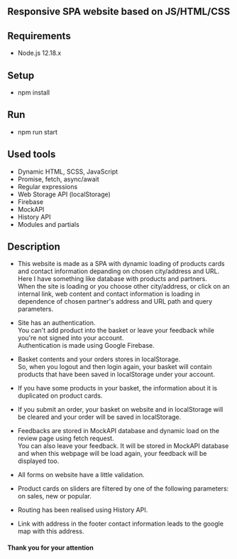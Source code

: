 ## Responsive SPA website based on JS/HTML/CSS

## Requirements

- Node.js 12.18.x

## Setup

- npm install

## Run

- npm run start

## Used tools

- Dynamic HTML, SCSS, JavaScript
- Promise, fetch, async/await
- Regular expressions
- Web Storage API (localStorage)
- Firebase
- MockAPI
- History API
- Modules and partials

## Description

- This website is made as a SPA with dynamic loading of products cards and contact information depanding on chosen city/address and URL.\
  Here I have something like database with products and partners.\
  When the site is loading or you choose other city/address, or click on an internal link, web content and contact information is loading in dependence of chosen partner's address and URL path and query parameters.

- Site has an authentication.\
  You can't add product into the basket or leave your feedback while you're not signed into your account.\
  Authentication is made using Google Firebase.

- Basket contents and your orders stores in localStorage.\
  So, when you logout and then login again, your basket will contain products that have been saved in localStorage under your account.

- If you have some products in your basket, the information about it is duplicated on product cards.

- If you submit an order, your basket on website and in localStorage will be cleared and your order will be saved in localStorage.

- Feedbacks are stored in MockAPI database and dynamic load on the review page using fetch request.\
  You can also leave your feedback. It will be stored in MockAPI database and when this webpage will be load again, your feedback will be displayed too.

- All forms on website have a little validation.

- Product cards on sliders are filtered by one of the following parameters: on sales, new or popular.

- Routing has been realised using History API.

- Link with address in the footer contact information leads to the google map with this address.

#### Thank you for your attention
